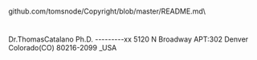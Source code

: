 #
github.com/tomsnode/Copyright/blob/master/README.md\
#
Dr.ThomasCatalano Ph.D.
---------xx
 5120 N Broadway APT:302 Denver Colorado(CO) 80216-2099 _USA
